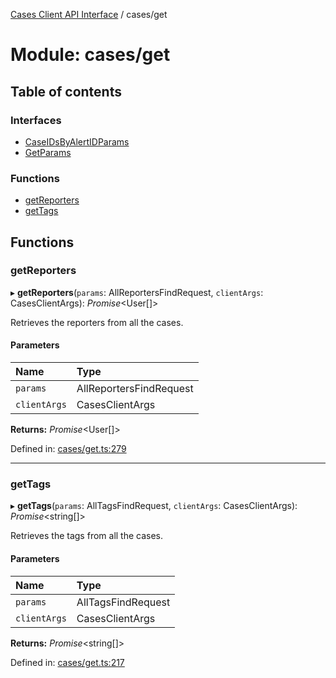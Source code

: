 [Cases Client API Interface](../cases_client_api.md) / cases/get

# Module: cases/get

## Table of contents

### Interfaces

- [CaseIDsByAlertIDParams](../interfaces/cases_get.caseidsbyalertidparams.md)
- [GetParams](../interfaces/cases_get.getparams.md)

### Functions

- [getReporters](cases_get.md#getreporters)
- [getTags](cases_get.md#gettags)

## Functions

### getReporters

▸ **getReporters**(`params`: AllReportersFindRequest, `clientArgs`: CasesClientArgs): *Promise*<User[]\>

Retrieves the reporters from all the cases.

#### Parameters

| Name | Type |
| :------ | :------ |
| `params` | AllReportersFindRequest |
| `clientArgs` | CasesClientArgs |

**Returns:** *Promise*<User[]\>

Defined in: [cases/get.ts:279](https://github.com/jonathan-buttner/kibana/blob/085f89ff3ca/x-pack/plugins/cases/server/client/cases/get.ts#L279)

___

### getTags

▸ **getTags**(`params`: AllTagsFindRequest, `clientArgs`: CasesClientArgs): *Promise*<string[]\>

Retrieves the tags from all the cases.

#### Parameters

| Name | Type |
| :------ | :------ |
| `params` | AllTagsFindRequest |
| `clientArgs` | CasesClientArgs |

**Returns:** *Promise*<string[]\>

Defined in: [cases/get.ts:217](https://github.com/jonathan-buttner/kibana/blob/085f89ff3ca/x-pack/plugins/cases/server/client/cases/get.ts#L217)
